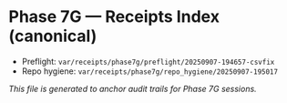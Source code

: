 # Phase 7G — Receipts Index (canonical)

- Preflight: `var/receipts/phase7g/preflight/20250907-194657-csvfix`
- Repo hygiene: `var/receipts/phase7g/repo_hygiene/20250907-195017`

_This file is generated to anchor audit trails for Phase 7G sessions._

